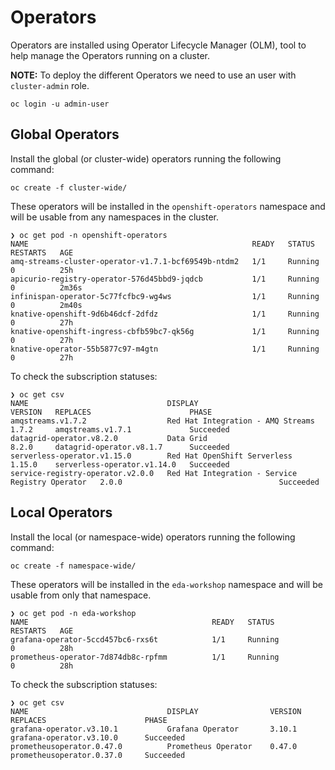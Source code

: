 # Operators

Operators are installed using Operator Lifecycle Manager (OLM), tool to help manage the
Operators running on a cluster.

**NOTE:** To deploy the different Operators we need to use an user with ```cluster-admin``` role.

```shell
oc login -u admin-user
```

## Global Operators

Install the global (or cluster-wide) operators running the following command:

```shell
oc create -f cluster-wide/
```

These operators will be installed in the ```openshift-operators``` namespace and will be usable
from any namespaces in the cluster.

```shell
❯ oc get pod -n openshift-operators
NAME                                                  READY   STATUS    RESTARTS   AGE
amq-streams-cluster-operator-v1.7.1-bcf69549b-ntdm2   1/1     Running   0          25h
apicurio-registry-operator-576d45bbd9-jqdcb           1/1     Running   0          2m36s
infinispan-operator-5c77fcfbc9-wg4ws                  1/1     Running   0          2m40s
knative-openshift-9d6b46dcf-2dfdz                     1/1     Running   0          27h
knative-openshift-ingress-cbfb59bc7-qk56g             1/1     Running   0          27h
knative-operator-55b5877c97-m4gtn                     1/1     Running   0          27h
```

To check the subscription statuses:

```shell
❯ oc get csv
NAME                               DISPLAY                                           VERSION   REPLACES                      PHASE
amqstreams.v1.7.2                  Red Hat Integration - AMQ Streams                 1.7.2     amqstreams.v1.7.1             Succeeded
datagrid-operator.v8.2.0           Data Grid                                         8.2.0     datagrid-operator.v8.1.7      Succeeded
serverless-operator.v1.15.0        Red Hat OpenShift Serverless                      1.15.0    serverless-operator.v1.14.0   Succeeded
service-registry-operator.v2.0.0   Red Hat Integration - Service Registry Operator   2.0.0                                   Succeeded
```

## Local Operators

Install the local (or namespace-wide) operators running the following command:

```shell
oc create -f namespace-wide/
```

These operators will be installed in the ```eda-workshop``` namespace and will be usable
from only that namespace.

```shell
❯ oc get pod -n eda-workshop
NAME                                         READY   STATUS             RESTARTS   AGE
grafana-operator-5ccd457bc6-rxs6t            1/1     Running            0          28h
prometheus-operator-7d874db8c-rpfmm          1/1     Running            0          28h
```

To check the subscription statuses:

```shell
❯ oc get csv
NAME                               DISPLAY                VERSION   REPLACES                      PHASE
grafana-operator.v3.10.1           Grafana Operator       3.10.1    grafana-operator.v3.10.0      Succeeded
prometheusoperator.0.47.0          Prometheus Operator    0.47.0    prometheusoperator.0.37.0     Succeeded
```
